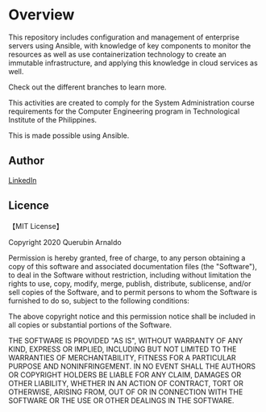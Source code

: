 
# Overview

This repository includes configuration and management of enterprise servers using Ansible, with knowledge of key components to monitor the resources as well as use containerization technology to create an immutable infrastructure, and applying this knowledge in cloud services as well.

Check out the different branches to learn more.

This activities are created to comply for the System Administration course requirements for the Computer Engineering program in Technological Institute of the Philippines.

This is made possible using Ansible.

## Author

[LinkedIn](https://www.linkedin.com/in/querubinarnaldo)

## Licence

【MIT License】

Copyright 2020 Querubin Arnaldo

Permission is hereby granted, free of charge, to any person obtaining a copy of this software and associated documentation files (the "Software"), to deal in the Software without restriction, including without limitation the rights to use, copy, modify, merge, publish, distribute, sublicense, and/or sell copies of the Software, and to permit persons to whom the Software is furnished to do so, subject to the following conditions:

The above copyright notice and this permission notice shall be included in all copies or substantial portions of the Software.

THE SOFTWARE IS PROVIDED "AS IS", WITHOUT WARRANTY OF ANY KIND, EXPRESS OR IMPLIED, INCLUDING BUT NOT LIMITED TO THE WARRANTIES OF MERCHANTABILITY, FITNESS FOR A PARTICULAR PURPOSE AND NONINFRINGEMENT. IN NO EVENT SHALL THE AUTHORS OR COPYRIGHT HOLDERS BE LIABLE FOR ANY CLAIM, DAMAGES OR OTHER LIABILITY, WHETHER IN AN ACTION OF CONTRACT, TORT OR OTHERWISE, ARISING FROM, OUT OF OR IN CONNECTION WITH THE SOFTWARE OR THE USE OR OTHER DEALINGS IN THE SOFTWARE.
